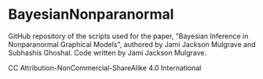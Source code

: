 # BayesianNonparanormal
GitHub repository of the scripts used for the paper, "Bayesian Inference in Nonparanormal Graphical Models", authored by Jami Jackson Mulgrave and Subhashis Ghoshal.  Code written by Jami Jackson Mulgrave.

CC Attribution-NonCommercial-ShareAlike 4.0 International
